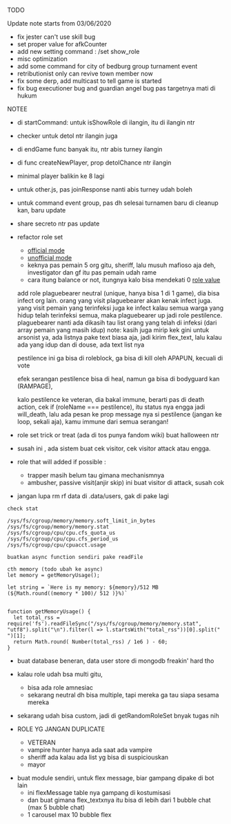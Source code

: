 TODO

Update note starts from 03/06/2020
- fix jester can't use skill bug
- set proper value for afkCounter
- add new setting command : /set show_role
- misc optimization
- add some command for city of bedburg group turnament event
- retributionist only can revive town member now
- fix some derp, add multicast to tell game is started
- fix bug executioner bug and guardian angel bug pas targetnya mati di hukum

NOTEE

- di startCommand: untuk isShowRole di ilangin, itu di ilangin ntr
- checker untuk detol ntr ilangin juga
- di endGame func banyak itu, ntr abis turney ilangin
- di func createNewPlayer, prop detolChance ntr ilangin
- minimal player balikin ke 8 lagi
- untuk other.js, pas joinResponse nanti abis turney udah boleh
- untuk command event group, pas dh selesai turnamen baru di cleanup kan, baru update
- share secreto ntr pas update

- refactor role set
  - [official mode](https://town-of-salem.fandom.com/wiki/Game_Modes#:~:text=In%20the%20base%20content%20of,Dracula's%20Palace%20and%20Town%20Traitor.)
  - [unofficial mode](https://town-of-salem.fandom.com/wiki/Custom_Setups_(Classic))
  - keknya pas pemain 5 org gitu, sheriff, lalu musuh mafioso aja deh, investigator dan gf itu pas pemain udah rame
  - cara itung balance or not, itungnya kalo bisa mendekati 0 [role value](https://town-of-salem.fandom.com/wiki/Town_of_Salem_Card_Game#How_to_Play)
  
  add role plaguebearer neutral (unique, hanya bisa 1 di 1 game), dia bisa infect org lain. orang yang visit plaguebearer akan kenak infect juga. yang visit pemain yang terinfeksi juga ke infect
  kalau semua warga yang hidup telah terinfeksi semua, maka plaguebearer up jadi role pestilence.
  plaguebearer nanti ada dikasih tau list orang yang telah di infeksi (dari array pemain yang masih idup)
  note: kasih juga mirip kek gini untuk arsonist ya, ada listnya pake text biasa aja, jadi kirim flex_text, lalu kalau ada yang idup dan di douse, ada text list nya
  
  pestilence ini ga bisa di roleblock, ga bisa di kill oleh APAPUN, kecuali di vote
  
  efek serangan pestilence bisa di heal, namun ga bisa di bodyguard kan (RAMPAGE),
  
  kalo pestilence ke veteran, dia bakal immune, berarti pas di death action,
  cek if (roleName === pestilence), itu status nya engga jadi will_death, lalu ada pesan ke prop message nya si pestilence
  (jangan ke loop, sekali aja), kamu immune dari semua serangan!
  
  

- role set trick or treat (ada di tos punya fandom wiki) buat halloween ntr

- susah ini , ada sistem buat cek visitor, cek visitor attack atau engga.
- role that will added if possible :
  - trapper masih belum tau gimana mechanismnya
  - ambusher, passive visit(anjir skip) ini buat visitor di attack, susah cok

- jangan lupa rm rf data di .data/users, gak di pake lagi

```
check stat

/sys/fs/cgroup/memory/memory.soft_limit_in_bytes
/sys/fs/cgroup/memory/memory.stat
/sys/fs/cgroup/cpu/cpu.cfs_quota_us
/sys/fs/cgroup/cpu/cpu.cfs_period_us
/sys/fs/cgroup/cpu/cpuacct.usage

buatkan async function sendiri pake readFile

cth memory (todo ubah ke async)
let memory = getMemoryUsage();

let string = `Here is my memory: ${memory}/512 MB (${Math.round((memory * 100)/ 512 )}%)`


function getMemoryUsage() {
  let total_rss = require('fs').readFileSync("/sys/fs/cgroup/memory/memory.stat", "utf8").split("\n").filter(l => l.startsWith("total_rss"))[0].split(" ")[1]; 
  return Math.round( Number(total_rss) / 1e6 ) - 60;
}
```

- buat database beneran, data user store di mongodb freakin' hard tho
- kalau role udah bsa multi gitu,
  - bisa ada role amnesiac
  - sekarang neutral dh bisa multiple, tapi mereka ga tau siapa sesama mereka
- sekarang udah bisa custom, jadi di getRandomRoleSet bnyak tugas nih

- ROLE YG JANGAN DUPLICATE
  - VETERAN
  - vampire hunter hanya ada saat ada vampire
  - sheriff ada kalau ada list yg bisa di suspiciouskan
  - mayor

* buat module sendiri, untuk flex message, biar gampang dipake di bot lain
  - ini flexMessage table nya gampang di kostumisasi
  - dan buat gimana flex_textxnya itu bisa di lebih dari 1 bubble chat (max 5 bubble chat)
  - 1 carousel max 10 bubble flex
